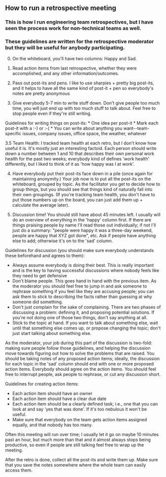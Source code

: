 ## How to run a retrospective meeting
### This is how I run engineering team retrospectives, but I have seen the process work for non-technical teams as well.
### These guidelines are written for the retrospective moderator but they will be useful for anybody participating. 

0. On the whiteboard, you'll have two columns: Happy and Sad. 

1. Read action items from last retrospective, whether they were accomplished, and any other information/outcomes.

2. Pass out post-its and pens. I like to use sharpies + pretty big post-its, and it helps to have all the same kind of post-it + pen so everybody's notes are pretty anonymous

3. Give everybody 5-7 min to write stuff down. Don't give people too much time, you will just end up with too much stuff to talk about. Feel free to stop people even if they're still writing. 

  Guidelines for writing things on post-its:
    * One idea per post-it
    * Mark each post-it with a :-) or :-(
    * You can write about anything you want--team-specific issues, company issues, office space, the weather, whatever

3.5 Team Health: I tracked team health at each retro, but I don't know how useful it is. It's mostly just an interesting factoid. Each person should write down a number between 1 and 10 that describes their own personal work health for the past two weeks; everybody kind of defines 'work health' differently, but I liked to think of it as 'how happy was I at work'. 

4. Have everybody put their post-its face down in a pile (once again for maintaining anonymity.) Your job now is to put all the post-its on the whiteboard, grouped by topic. As the facilitator you get to decide how to group things, but you should see that things kind of naturally fall into their own groupings. (If you're tracking team health, you don't have to put those numbers up on the board, you can just add them up + calculate the average later). 

5. Discussion time! You should still have about 45 minutes left. I usually will do an overview of everything in the 'happy' column first. If there are things praising people by name I'll read those out individually; if not I'll just do a summary: "people were happy it was a three-day weekend, people are happy that XYZ got done", etc. Ask if people have anything else to add; otherwise it's on to the 'sad' column.

Guidelines for discussion (you should make sure everybody understands these beforehand and agrees to them):
* Always assume everybody is doing their best. This is really important and is the key to having successful discussions where nobody feels like they need to get defensive
* Don't blame people. This goes hand in hand with the previous item. As the moderator you should feel free to jump in and ask someone to rephrase something if you feel like they are accusing people; you can ask them to stick to describing the facts rather than guessing at why someone did something.
* Don't just complain for the sake of complaining. There are two phases of discussing a problem: defining it, and proposing potential solutions. If you're not doing one of those two things, don't say anything at all.
* Stick to the topic at hand. If you want to talk about something else, wait until that something else comes up, or propose changing the topic; don't just start talking about something else.

As the moderator, your job during this part of the discussion is two-fold: making sure people follow those guidelines, and helping the discussion move towards figuring out how to solve the problems that are raised. You should be taking notes of any proposed action items; ideally, the discussion for each topic in the 'sad' column should end with one or more proposed action items. Everybody should agree on the action items. You should feel free to interrupt people, ask people to rephrase, or cut any discussion short. 

Guidelines for creating action items:
* Each action item should have an owner
* Each action item should have a clear due date
* Each action item should be a clearly defined task; i.e., one that you can look at and say 'yes that was done'. If it's too nebulous it won't be useful.
* Make sure that everybody on the team gets action items assigned equally, and that nobody has too many. 

Often this meeting will run over time; I usually let it go on maybe 10 minutes past an hour, but much more than that and it almost always stops being productive, so even if people are still talking feel free to wrap up the meeting.

After the retro is done, collect all the post-its and write them up. Make sure that you save the notes somewhere where the whole team can easily access them.
